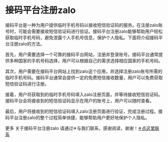 # 接码平台注册zalo

接码平台是一种为用户提供临时手机号码以接收短信验证码的服务。在注册zalo账号时，可能会需要接收短信验证码进行验证。接码平台注册zalo能够帮助用户轻松获取临时手机号码，避免泄露个人手机号信息，保护个人隐私。下面将介绍接码平台注册zalo的方法。

首先，用户需要选择一个可靠的接码平台网站，注册并登录账号。接码平台通常提供多种国家的手机号码选择，用户可以根据自己的需求选择相应国家的手机号码。

其次，用户需要在接码平台网站上找到zalo这个应用，并选择注册zalo账号所需的临时手机号码。接码平台通常会提供一定的免费短信接收数量，用户可以免费获取短信验证码进行注册。

接着，用户将获取到的临时手机号码填入zalo注册页面，并等待接收短信验证码。接码平台会将接收到的短信验证码显示在用户的账号上，用户可以随时查看。

最后，用户将接收到的短信验证码填入zalo注册页面进行验证，完成注册过程。接码平台注册zalo的整个过程简单快捷，能够帮助用户更好地保护个人隐私。

更多 关于接码平台注册zalo 请通过✈与我们联系，感谢阅读，谢谢！[✈点这里联系](https://w.k02.cc)